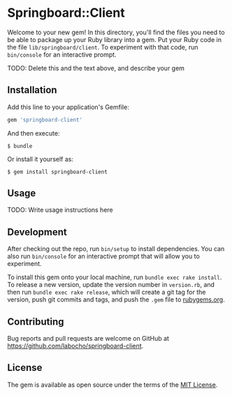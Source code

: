# Springboard::Client

Welcome to your new gem! In this directory, you'll find the files you need to be able to package up your Ruby library into a gem. Put your Ruby code in the file `lib/springboard/client`. To experiment with that code, run `bin/console` for an interactive prompt.

TODO: Delete this and the text above, and describe your gem

## Installation

Add this line to your application's Gemfile:

```ruby
gem 'springboard-client'
```

And then execute:

    $ bundle

Or install it yourself as:

    $ gem install springboard-client

## Usage

TODO: Write usage instructions here

## Development

After checking out the repo, run `bin/setup` to install dependencies. You can also run `bin/console` for an interactive prompt that will allow you to experiment.

To install this gem onto your local machine, run `bundle exec rake install`. To release a new version, update the version number in `version.rb`, and then run `bundle exec rake release`, which will create a git tag for the version, push git commits and tags, and push the `.gem` file to [rubygems.org](https://rubygems.org).

## Contributing

Bug reports and pull requests are welcome on GitHub at https://github.com/labocho/springboard-client.

## License

The gem is available as open source under the terms of the [MIT License](https://opensource.org/licenses/MIT).
